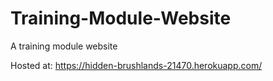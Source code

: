 # Training-Module-Website
A training module website

Hosted at: https://hidden-brushlands-21470.herokuapp.com/

